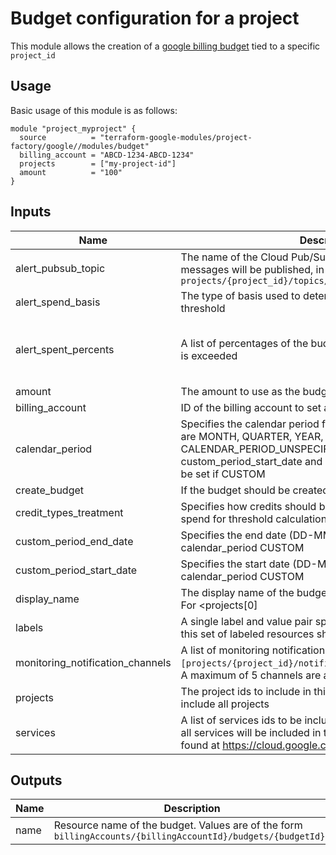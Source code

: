 # Budget configuration for a project

This module allows the creation of a [google billing budget](https://www.terraform.io/docs/providers/google/r/billing_budget.html) tied to a specific `project_id`

## Usage

Basic usage of this module is as follows:

```hcl
module "project_myproject" {
  source          = "terraform-google-modules/project-factory/google//modules/budget"
  billing_account = "ABCD-1234-ABCD-1234"
  projects        = ["my-project-id"]
  amount          = "100"
}
```

<!-- BEGINNING OF PRE-COMMIT-TERRAFORM DOCS HOOK -->
## Inputs

| Name | Description | Type | Default | Required |
|------|-------------|------|---------|:--------:|
| alert\_pubsub\_topic | The name of the Cloud Pub/Sub topic where budget related messages will be published, in the form of `projects/{project_id}/topics/{topic_id}` | `string` | `null` | no |
| alert\_spend\_basis | The type of basis used to determine if spend has passed the threshold | `string` | `"CURRENT_SPEND"` | no |
| alert\_spent\_percents | A list of percentages of the budget to alert on when threshold is exceeded | `list(number)` | <pre>[<br>  0.5,<br>  0.7,<br>  1<br>]</pre> | no |
| amount | The amount to use as the budget | `number` | n/a | yes |
| billing\_account | ID of the billing account to set a budget on | `string` | n/a | yes |
| calendar\_period | Specifies the calendar period for the budget. Possible values are MONTH, QUARTER, YEAR, CALENDAR\_PERIOD\_UNSPECIFIED, CUSTOM. custom\_period\_start\_date and custom\_period\_end\_date must be set if CUSTOM | `string` | `null` | no |
| create\_budget | If the budget should be created | `bool` | `true` | no |
| credit\_types\_treatment | Specifies how credits should be treated when determining spend for threshold calculations | `string` | `"INCLUDE_ALL_CREDITS"` | no |
| custom\_period\_end\_date | Specifies the end date (DD-MM-YYYY) for the calendar\_period CUSTOM | `string` | `null` | no |
| custom\_period\_start\_date | Specifies the start date (DD-MM-YYYY) for the calendar\_period CUSTOM | `string` | `null` | no |
| display\_name | The display name of the budget. If not set defaults to `Budget For <projects[0]|All Projects>` | `string` | `null` | no |
| labels | A single label and value pair specifying that usage from only this set of labeled resources should be included in the budget. | `map(string)` | `{}` | no |
| monitoring\_notification\_channels | A list of monitoring notification channels in the form `[projects/{project_id}/notificationChannels/{channel_id}]`. A maximum of 5 channels are allowed. | `list(string)` | `[]` | no |
| projects | The project ids to include in this budget. If empty budget will include all projects | `list(string)` | n/a | yes |
| services | A list of services ids to be included in the budget. If omitted, all services will be included in the budget. Service ids can be found at https://cloud.google.com/skus/ | `list(string)` | `null` | no |

## Outputs

| Name | Description |
|------|-------------|
| name | Resource name of the budget. Values are of the form `billingAccounts/{billingAccountId}/budgets/{budgetId}.` |

<!-- END OF PRE-COMMIT-TERRAFORM DOCS HOOK -->
